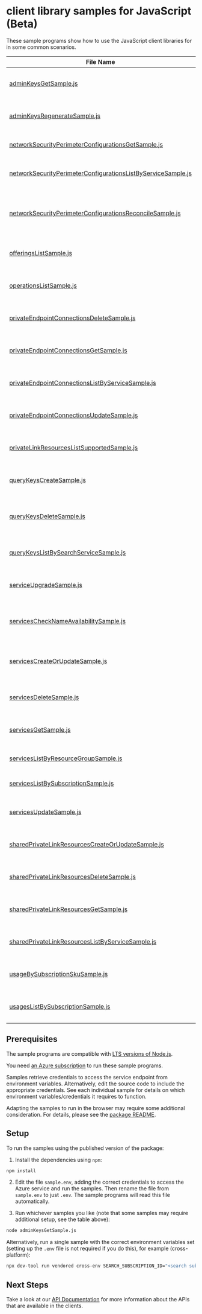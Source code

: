 # client library samples for JavaScript (Beta)

These sample programs show how to use the JavaScript client libraries for in some common scenarios.

| **File Name**                                                                                                             | **Description**                                                                                                                                                                                                                                                                                                                                                                                                 |
| ------------------------------------------------------------------------------------------------------------------------- | --------------------------------------------------------------------------------------------------------------------------------------------------------------------------------------------------------------------------------------------------------------------------------------------------------------------------------------------------------------------------------------------------------------- |
| [adminKeysGetSample.js][adminkeysgetsample]                                                                               | Gets the primary and secondary admin API keys for the specified Azure AI Search service. x-ms-original-file: specification/search/resource-manager/Microsoft.Search/preview/2025-02-01-preview/examples/SearchGetAdminKeys.json                                                                                                                                                                                 |
| [adminKeysRegenerateSample.js][adminkeysregeneratesample]                                                                 | Regenerates either the primary or secondary admin API key. You can only regenerate one key at a time. x-ms-original-file: specification/search/resource-manager/Microsoft.Search/preview/2025-02-01-preview/examples/SearchRegenerateAdminKey.json                                                                                                                                                              |
| [networkSecurityPerimeterConfigurationsGetSample.js][networksecurityperimeterconfigurationsgetsample]                     | Gets a network security perimeter configuration. x-ms-original-file: specification/search/resource-manager/Microsoft.Search/preview/2025-02-01-preview/examples/NetworkSecurityPerimeterConfigurationsGet.json                                                                                                                                                                                                  |
| [networkSecurityPerimeterConfigurationsListByServiceSample.js][networksecurityperimeterconfigurationslistbyservicesample] | Gets a list of network security perimeter configurations for a search service. x-ms-original-file: specification/search/resource-manager/Microsoft.Search/preview/2025-02-01-preview/examples/NetworkSecurityPerimeterConfigurationsListByService.json                                                                                                                                                          |
| [networkSecurityPerimeterConfigurationsReconcileSample.js][networksecurityperimeterconfigurationsreconcilesample]         | Reconcile network security perimeter configuration for the Azure AI Search resource provider. This triggers a manual resync with network security perimeter configurations by ensuring the search service carries the latest configuration. x-ms-original-file: specification/search/resource-manager/Microsoft.Search/preview/2025-02-01-preview/examples/NetworkSecurityPerimeterConfigurationsReconcile.json |
| [offeringsListSample.js][offeringslistsample]                                                                             | Lists all of the features and SKUs offered by the Azure AI Search service in each region. x-ms-original-file: specification/search/resource-manager/Microsoft.Search/preview/2025-02-01-preview/examples/SearchListOfferings.json                                                                                                                                                                               |
| [operationsListSample.js][operationslistsample]                                                                           | Lists all of the available REST API operations of the Microsoft.Search provider. x-ms-original-file: specification/search/resource-manager/Microsoft.Search/preview/2025-02-01-preview/examples/SearchListOperations.json                                                                                                                                                                                       |
| [privateEndpointConnectionsDeleteSample.js][privateendpointconnectionsdeletesample]                                       | Disconnects the private endpoint connection and deletes it from the search service. x-ms-original-file: specification/search/resource-manager/Microsoft.Search/preview/2025-02-01-preview/examples/DeletePrivateEndpointConnection.json                                                                                                                                                                         |
| [privateEndpointConnectionsGetSample.js][privateendpointconnectionsgetsample]                                             | Gets the details of the private endpoint connection to the search service in the given resource group. x-ms-original-file: specification/search/resource-manager/Microsoft.Search/preview/2025-02-01-preview/examples/GetPrivateEndpointConnection.json                                                                                                                                                         |
| [privateEndpointConnectionsListByServiceSample.js][privateendpointconnectionslistbyservicesample]                         | Gets a list of all private endpoint connections in the given service. x-ms-original-file: specification/search/resource-manager/Microsoft.Search/preview/2025-02-01-preview/examples/ListPrivateEndpointConnectionsByService.json                                                                                                                                                                               |
| [privateEndpointConnectionsUpdateSample.js][privateendpointconnectionsupdatesample]                                       | Updates a private endpoint connection to the search service in the given resource group. x-ms-original-file: specification/search/resource-manager/Microsoft.Search/preview/2025-02-01-preview/examples/UpdatePrivateEndpointConnection.json                                                                                                                                                                    |
| [privateLinkResourcesListSupportedSample.js][privatelinkresourceslistsupportedsample]                                     | Gets a list of all supported private link resource types for the given service. x-ms-original-file: specification/search/resource-manager/Microsoft.Search/preview/2025-02-01-preview/examples/ListSupportedPrivateLinkResources.json                                                                                                                                                                           |
| [queryKeysCreateSample.js][querykeyscreatesample]                                                                         | Generates a new query key for the specified search service. You can create up to 50 query keys per service. x-ms-original-file: specification/search/resource-manager/Microsoft.Search/preview/2025-02-01-preview/examples/SearchCreateQueryKey.json                                                                                                                                                            |
| [queryKeysDeleteSample.js][querykeysdeletesample]                                                                         | Deletes the specified query key. Unlike admin keys, query keys are not regenerated. The process for regenerating a query key is to delete and then recreate it. x-ms-original-file: specification/search/resource-manager/Microsoft.Search/preview/2025-02-01-preview/examples/SearchDeleteQueryKey.json                                                                                                        |
| [queryKeysListBySearchServiceSample.js][querykeyslistbysearchservicesample]                                               | Returns the list of query API keys for the given Azure AI Search service. x-ms-original-file: specification/search/resource-manager/Microsoft.Search/preview/2025-02-01-preview/examples/SearchListQueryKeysBySearchService.json                                                                                                                                                                                |
| [serviceUpgradeSample.js][serviceupgradesample]                                                                           | Upgrades the Azure AI Search service to the latest version available. x-ms-original-file: specification/search/resource-manager/Microsoft.Search/preview/2025-02-01-preview/examples/UpgradeSearchServiceToLatestVersion.json                                                                                                                                                                                   |
| [servicesCheckNameAvailabilitySample.js][serviceschecknameavailabilitysample]                                             | Checks whether or not the given search service name is available for use. Search service names must be globally unique since they are part of the service URI (https://<name>.search.windows.net). x-ms-original-file: specification/search/resource-manager/Microsoft.Search/preview/2025-02-01-preview/examples/SearchCheckNameAvailability.json                                                              |
| [servicesCreateOrUpdateSample.js][servicescreateorupdatesample]                                                           | Creates or updates a search service in the given resource group. If the search service already exists, all properties will be updated with the given values. x-ms-original-file: specification/search/resource-manager/Microsoft.Search/preview/2025-02-01-preview/examples/SearchCreateOrUpdateService.json                                                                                                    |
| [servicesDeleteSample.js][servicesdeletesample]                                                                           | Deletes a search service in the given resource group, along with its associated resources. x-ms-original-file: specification/search/resource-manager/Microsoft.Search/preview/2025-02-01-preview/examples/SearchDeleteService.json                                                                                                                                                                              |
| [servicesGetSample.js][servicesgetsample]                                                                                 | Gets the search service with the given name in the given resource group. x-ms-original-file: specification/search/resource-manager/Microsoft.Search/preview/2025-02-01-preview/examples/SearchGetService.json                                                                                                                                                                                                   |
| [servicesListByResourceGroupSample.js][serviceslistbyresourcegroupsample]                                                 | Gets a list of all Search services in the given resource group. x-ms-original-file: specification/search/resource-manager/Microsoft.Search/preview/2025-02-01-preview/examples/SearchListServicesByResourceGroup.json                                                                                                                                                                                           |
| [servicesListBySubscriptionSample.js][serviceslistbysubscriptionsample]                                                   | Gets a list of all Search services in the given subscription. x-ms-original-file: specification/search/resource-manager/Microsoft.Search/preview/2025-02-01-preview/examples/SearchListServicesBySubscription.json                                                                                                                                                                                              |
| [servicesUpdateSample.js][servicesupdatesample]                                                                           | Updates an existing search service in the given resource group. x-ms-original-file: specification/search/resource-manager/Microsoft.Search/preview/2025-02-01-preview/examples/SearchUpdateService.json                                                                                                                                                                                                         |
| [sharedPrivateLinkResourcesCreateOrUpdateSample.js][sharedprivatelinkresourcescreateorupdatesample]                       | Initiates the creation or update of a shared private link resource managed by the search service in the given resource group. x-ms-original-file: specification/search/resource-manager/Microsoft.Search/preview/2025-02-01-preview/examples/CreateOrUpdateSharedPrivateLinkResource.json                                                                                                                       |
| [sharedPrivateLinkResourcesDeleteSample.js][sharedprivatelinkresourcesdeletesample]                                       | Initiates the deletion of the shared private link resource from the search service. x-ms-original-file: specification/search/resource-manager/Microsoft.Search/preview/2025-02-01-preview/examples/DeleteSharedPrivateLinkResource.json                                                                                                                                                                         |
| [sharedPrivateLinkResourcesGetSample.js][sharedprivatelinkresourcesgetsample]                                             | Gets the details of the shared private link resource managed by the search service in the given resource group. x-ms-original-file: specification/search/resource-manager/Microsoft.Search/preview/2025-02-01-preview/examples/GetSharedPrivateLinkResource.json                                                                                                                                                |
| [sharedPrivateLinkResourcesListByServiceSample.js][sharedprivatelinkresourceslistbyservicesample]                         | Gets a list of all shared private link resources managed by the given service. x-ms-original-file: specification/search/resource-manager/Microsoft.Search/preview/2025-02-01-preview/examples/ListSharedPrivateLinkResourcesByService.json                                                                                                                                                                      |
| [usageBySubscriptionSkuSample.js][usagebysubscriptionskusample]                                                           | Gets the quota usage for a search SKU in the given subscription. x-ms-original-file: specification/search/resource-manager/Microsoft.Search/preview/2025-02-01-preview/examples/GetQuotaUsage.json                                                                                                                                                                                                              |
| [usagesListBySubscriptionSample.js][usageslistbysubscriptionsample]                                                       | Get a list of all Azure AI Search quota usages across the subscription. x-ms-original-file: specification/search/resource-manager/Microsoft.Search/preview/2025-02-01-preview/examples/GetQuotaUsagesList.json                                                                                                                                                                                                  |

## Prerequisites

The sample programs are compatible with [LTS versions of Node.js](https://github.com/nodejs/release#release-schedule).

You need [an Azure subscription][freesub] to run these sample programs.

Samples retrieve credentials to access the service endpoint from environment variables. Alternatively, edit the source code to include the appropriate credentials. See each individual sample for details on which environment variables/credentials it requires to function.

Adapting the samples to run in the browser may require some additional consideration. For details, please see the [package README][package].

## Setup

To run the samples using the published version of the package:

1. Install the dependencies using `npm`:

```bash
npm install
```

2. Edit the file `sample.env`, adding the correct credentials to access the Azure service and run the samples. Then rename the file from `sample.env` to just `.env`. The sample programs will read this file automatically.

3. Run whichever samples you like (note that some samples may require additional setup, see the table above):

```bash
node adminKeysGetSample.js
```

Alternatively, run a single sample with the correct environment variables set (setting up the `.env` file is not required if you do this), for example (cross-platform):

```bash
npx dev-tool run vendored cross-env SEARCH_SUBSCRIPTION_ID="<search subscription id>" SEARCH_RESOURCE_GROUP="<search resource group>" node adminKeysGetSample.js
```

## Next Steps

Take a look at our [API Documentation][apiref] for more information about the APIs that are available in the clients.

[adminkeysgetsample]: https://github.com/Azure/azure-sdk-for-js/blob/main/sdk/search/arm-search/samples/v4-beta/javascript/adminKeysGetSample.js
[adminkeysregeneratesample]: https://github.com/Azure/azure-sdk-for-js/blob/main/sdk/search/arm-search/samples/v4-beta/javascript/adminKeysRegenerateSample.js
[networksecurityperimeterconfigurationsgetsample]: https://github.com/Azure/azure-sdk-for-js/blob/main/sdk/search/arm-search/samples/v4-beta/javascript/networkSecurityPerimeterConfigurationsGetSample.js
[networksecurityperimeterconfigurationslistbyservicesample]: https://github.com/Azure/azure-sdk-for-js/blob/main/sdk/search/arm-search/samples/v4-beta/javascript/networkSecurityPerimeterConfigurationsListByServiceSample.js
[networksecurityperimeterconfigurationsreconcilesample]: https://github.com/Azure/azure-sdk-for-js/blob/main/sdk/search/arm-search/samples/v4-beta/javascript/networkSecurityPerimeterConfigurationsReconcileSample.js
[offeringslistsample]: https://github.com/Azure/azure-sdk-for-js/blob/main/sdk/search/arm-search/samples/v4-beta/javascript/offeringsListSample.js
[operationslistsample]: https://github.com/Azure/azure-sdk-for-js/blob/main/sdk/search/arm-search/samples/v4-beta/javascript/operationsListSample.js
[privateendpointconnectionsdeletesample]: https://github.com/Azure/azure-sdk-for-js/blob/main/sdk/search/arm-search/samples/v4-beta/javascript/privateEndpointConnectionsDeleteSample.js
[privateendpointconnectionsgetsample]: https://github.com/Azure/azure-sdk-for-js/blob/main/sdk/search/arm-search/samples/v4-beta/javascript/privateEndpointConnectionsGetSample.js
[privateendpointconnectionslistbyservicesample]: https://github.com/Azure/azure-sdk-for-js/blob/main/sdk/search/arm-search/samples/v4-beta/javascript/privateEndpointConnectionsListByServiceSample.js
[privateendpointconnectionsupdatesample]: https://github.com/Azure/azure-sdk-for-js/blob/main/sdk/search/arm-search/samples/v4-beta/javascript/privateEndpointConnectionsUpdateSample.js
[privatelinkresourceslistsupportedsample]: https://github.com/Azure/azure-sdk-for-js/blob/main/sdk/search/arm-search/samples/v4-beta/javascript/privateLinkResourcesListSupportedSample.js
[querykeyscreatesample]: https://github.com/Azure/azure-sdk-for-js/blob/main/sdk/search/arm-search/samples/v4-beta/javascript/queryKeysCreateSample.js
[querykeysdeletesample]: https://github.com/Azure/azure-sdk-for-js/blob/main/sdk/search/arm-search/samples/v4-beta/javascript/queryKeysDeleteSample.js
[querykeyslistbysearchservicesample]: https://github.com/Azure/azure-sdk-for-js/blob/main/sdk/search/arm-search/samples/v4-beta/javascript/queryKeysListBySearchServiceSample.js
[serviceupgradesample]: https://github.com/Azure/azure-sdk-for-js/blob/main/sdk/search/arm-search/samples/v4-beta/javascript/serviceUpgradeSample.js
[serviceschecknameavailabilitysample]: https://github.com/Azure/azure-sdk-for-js/blob/main/sdk/search/arm-search/samples/v4-beta/javascript/servicesCheckNameAvailabilitySample.js
[servicescreateorupdatesample]: https://github.com/Azure/azure-sdk-for-js/blob/main/sdk/search/arm-search/samples/v4-beta/javascript/servicesCreateOrUpdateSample.js
[servicesdeletesample]: https://github.com/Azure/azure-sdk-for-js/blob/main/sdk/search/arm-search/samples/v4-beta/javascript/servicesDeleteSample.js
[servicesgetsample]: https://github.com/Azure/azure-sdk-for-js/blob/main/sdk/search/arm-search/samples/v4-beta/javascript/servicesGetSample.js
[serviceslistbyresourcegroupsample]: https://github.com/Azure/azure-sdk-for-js/blob/main/sdk/search/arm-search/samples/v4-beta/javascript/servicesListByResourceGroupSample.js
[serviceslistbysubscriptionsample]: https://github.com/Azure/azure-sdk-for-js/blob/main/sdk/search/arm-search/samples/v4-beta/javascript/servicesListBySubscriptionSample.js
[servicesupdatesample]: https://github.com/Azure/azure-sdk-for-js/blob/main/sdk/search/arm-search/samples/v4-beta/javascript/servicesUpdateSample.js
[sharedprivatelinkresourcescreateorupdatesample]: https://github.com/Azure/azure-sdk-for-js/blob/main/sdk/search/arm-search/samples/v4-beta/javascript/sharedPrivateLinkResourcesCreateOrUpdateSample.js
[sharedprivatelinkresourcesdeletesample]: https://github.com/Azure/azure-sdk-for-js/blob/main/sdk/search/arm-search/samples/v4-beta/javascript/sharedPrivateLinkResourcesDeleteSample.js
[sharedprivatelinkresourcesgetsample]: https://github.com/Azure/azure-sdk-for-js/blob/main/sdk/search/arm-search/samples/v4-beta/javascript/sharedPrivateLinkResourcesGetSample.js
[sharedprivatelinkresourceslistbyservicesample]: https://github.com/Azure/azure-sdk-for-js/blob/main/sdk/search/arm-search/samples/v4-beta/javascript/sharedPrivateLinkResourcesListByServiceSample.js
[usagebysubscriptionskusample]: https://github.com/Azure/azure-sdk-for-js/blob/main/sdk/search/arm-search/samples/v4-beta/javascript/usageBySubscriptionSkuSample.js
[usageslistbysubscriptionsample]: https://github.com/Azure/azure-sdk-for-js/blob/main/sdk/search/arm-search/samples/v4-beta/javascript/usagesListBySubscriptionSample.js
[apiref]: https://learn.microsoft.com/javascript/api/@azure/arm-search?view=azure-node-preview
[freesub]: https://azure.microsoft.com/free/
[package]: https://github.com/Azure/azure-sdk-for-js/tree/main/sdk/search/arm-search/README.md
